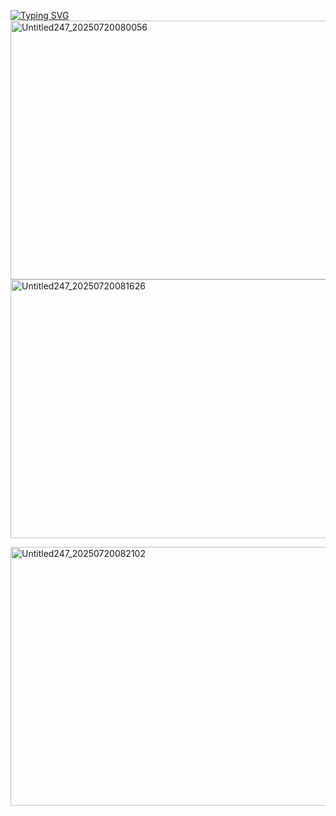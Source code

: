 
 [![Typing SVG](https://readme-typing-svg.demolab.com?font=Fira+Code&letterSpacing=&pause=1000&color=F5413F&vCenter=true&width=600&lines=%22%F0%9D%99%8F%F0%9D%99%9D%F0%9D%99%9A%F0%9D%99%A3+%F0%9D%99%9E%F0%9D%99%A3+%F0%9D%99%96+%F0%9D%99%9B%F0%9D%99%A4%F0%9D%99%A4%F0%9D%99%A9%F0%9D%99%A3%F0%9D%99%A4%F0%9D%99%A9%F0%9D%99%9A%2C+%F0%9D%99%9D%F0%9D%99%9A+%F0%9D%99%A2%F0%9D%99%9A%F0%9D%99%A3%F0%9D%99%A9%F0%9D%99%9E%F0%9D%99%A4%F0%9D%99%A3%F0%9D%99%9A%F0%9D%99%A8+%F0%9D%99%A9%F0%9D%99%9D%F0%9D%99%9A+%F0%9D%99%9A%F0%9D%99%AB%F0%9D%99%9E%F0%9D%99%A1+1%F0%9D%99%AD1%F0%9D%99%AD1%F0%9D%99%AD1.%22)](https://git.io/typing-svg)<img width="736" height="414" alt="Untitled247_20250720080056" src="https://github.com/user-attachments/assets/49734a33-4fab-46d3-b387-9b685bc92f4f" />
<img width="736" height="414" alt="Untitled247_20250720081626" src="https://github.com/user-attachments/assets/8d02a092-6cbf-41b0-a830-16056eb271ce" />



<img width="736" height="414" alt="Untitled247_20250720082102" src="https://github.com/user-attachments/assets/7fca6328-ab11-4980-ae0b-42999eb48a8f" />

